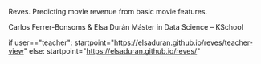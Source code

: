 Reves. Predicting movie revenue from basic movie features. 

Carlos Ferrer-Bonsoms & Elsa Durán
Máster in Data Science – KSchool 


if user=="teacher":
  startpoint="https://elsaduran.github.io/reves/teacher-view"
else:
  startpoint="https://elsaduran.github.io/reves/"
  
